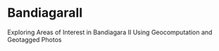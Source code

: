 # BandiagaraII
Exploring Areas of Interest in Bandiagara II Using Geocomputation and Geotagged Photos
